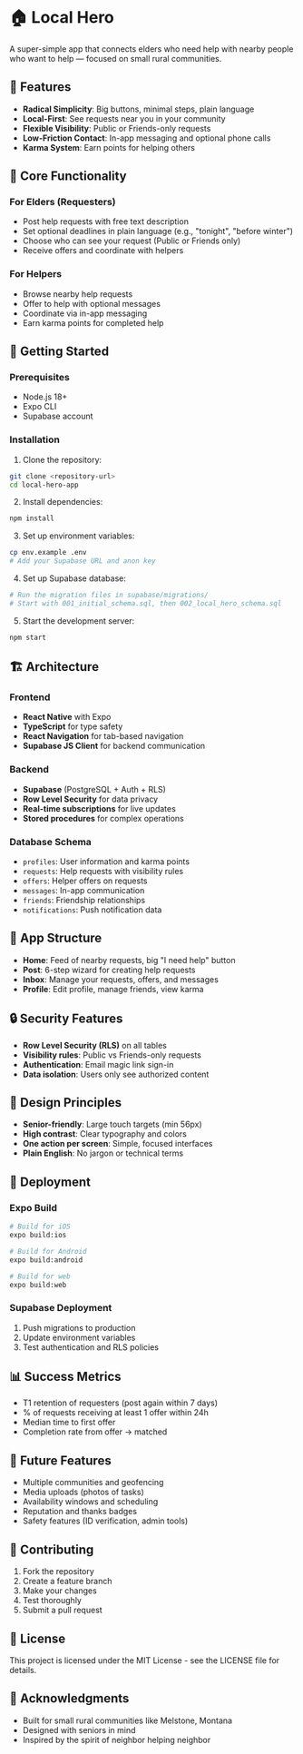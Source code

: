 # 🏠 Local Hero

A super-simple app that connects elders who need help with nearby people who want to help — focused on small rural communities.

## 🌟 Features

- **Radical Simplicity**: Big buttons, minimal steps, plain language
- **Local-First**: See requests near you in your community
- **Flexible Visibility**: Public or Friends-only requests
- **Low-Friction Contact**: In-app messaging and optional phone calls
- **Karma System**: Earn points for helping others

## 🎯 Core Functionality

### For Elders (Requesters)
- Post help requests with free text description
- Set optional deadlines in plain language (e.g., "tonight", "before winter")
- Choose who can see your request (Public or Friends only)
- Receive offers and coordinate with helpers

### For Helpers
- Browse nearby help requests
- Offer to help with optional messages
- Coordinate via in-app messaging
- Earn karma points for completed help

## 🚀 Getting Started

### Prerequisites
- Node.js 18+ 
- Expo CLI
- Supabase account

### Installation

1. Clone the repository:
```bash
git clone <repository-url>
cd local-hero-app
```

2. Install dependencies:
```bash
npm install
```

3. Set up environment variables:
```bash
cp env.example .env
# Add your Supabase URL and anon key
```

4. Set up Supabase database:
```bash
# Run the migration files in supabase/migrations/
# Start with 001_initial_schema.sql, then 002_local_hero_schema.sql
```

5. Start the development server:
```bash
npm start
```

## 🏗️ Architecture

### Frontend
- **React Native** with Expo
- **TypeScript** for type safety
- **React Navigation** for tab-based navigation
- **Supabase JS Client** for backend communication

### Backend
- **Supabase** (PostgreSQL + Auth + RLS)
- **Row Level Security** for data privacy
- **Real-time subscriptions** for live updates
- **Stored procedures** for complex operations

### Database Schema
- `profiles`: User information and karma points
- `requests`: Help requests with visibility rules
- `offers`: Helper offers on requests
- `messages`: In-app communication
- `friends`: Friendship relationships
- `notifications`: Push notification data

## 📱 App Structure

- **Home**: Feed of nearby requests, big "I need help" button
- **Post**: 6-step wizard for creating help requests
- **Inbox**: Manage your requests, offers, and messages
- **Profile**: Edit profile, manage friends, view karma

## 🔒 Security Features

- **Row Level Security (RLS)** on all tables
- **Visibility rules**: Public vs Friends-only requests
- **Authentication**: Email magic link sign-in
- **Data isolation**: Users only see authorized content

## 🎨 Design Principles

- **Senior-friendly**: Large touch targets (min 56px)
- **High contrast**: Clear typography and colors
- **One action per screen**: Simple, focused interfaces
- **Plain English**: No jargon or technical terms

## 🚀 Deployment

### Expo Build
```bash
# Build for iOS
expo build:ios

# Build for Android
expo build:android

# Build for web
expo build:web
```

### Supabase Deployment
1. Push migrations to production
2. Update environment variables
3. Test authentication and RLS policies

## 📊 Success Metrics

- T1 retention of requesters (post again within 7 days)
- % of requests receiving at least 1 offer within 24h
- Median time to first offer
- Completion rate from offer → matched

## 🔮 Future Features

- Multiple communities and geofencing
- Media uploads (photos of tasks)
- Availability windows and scheduling
- Reputation and thanks badges
- Safety features (ID verification, admin tools)

## 🤝 Contributing

1. Fork the repository
2. Create a feature branch
3. Make your changes
4. Test thoroughly
5. Submit a pull request

## 📄 License

This project is licensed under the MIT License - see the LICENSE file for details.

## 🙏 Acknowledgments

- Built for small rural communities like Melstone, Montana
- Designed with seniors in mind
- Inspired by the spirit of neighbor helping neighbor 